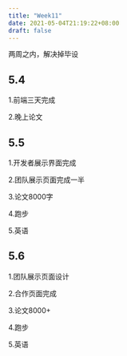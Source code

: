 ```yaml
---
title: "Week11"
date: 2021-05-04T21:19:22+08:00
draft: false
---
```




两周之内，解决掉毕设



## 5.4

1.前端三天完成

2.晚上论文



## 5.5

1.开发者展示界面完成

2.团队展示页面完成一半

3.论文8000字

4.跑步

5.英语



## 5.6

1.团队展示页面设计

2.合作页面完成

3.论文8000+

4.跑步

5.英语